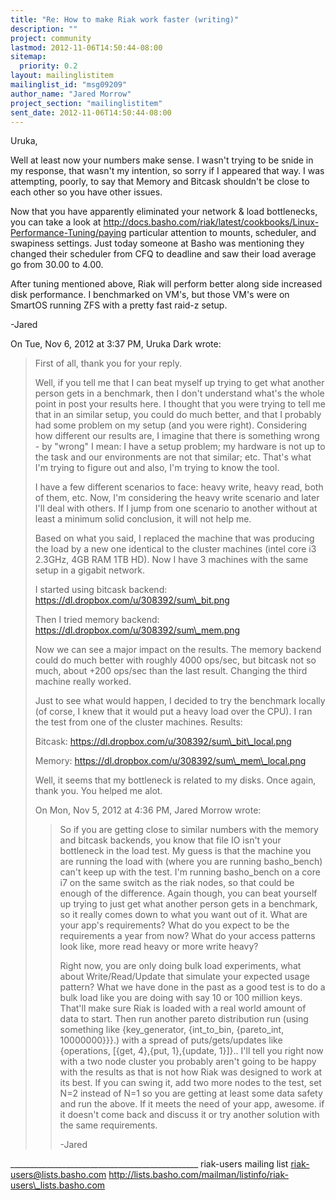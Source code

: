 ```yaml
---
title: "Re: How to make Riak work faster (writing)"
description: ""
project: community
lastmod: 2012-11-06T14:50:44-08:00
sitemap:
  priority: 0.2
layout: mailinglistitem
mailinglist_id: "msg09209"
author_name: "Jared Morrow"
project_section: "mailinglistitem"
sent_date: 2012-11-06T14:50:44-08:00
---
```



Uruka,

Well at least now your numbers make sense. I wasn't trying to be snide in
my response, that wasn't my intention, so sorry if I appeared that way. I
was attempting, poorly, to say that Memory and Bitcask shouldn't be close
to each other so you have other issues.

Now that you have apparently eliminated your network & load bottlenecks,
you can take a look at
http://docs.basho.com/riak/latest/cookbooks/Linux-Performance-Tuning/paying
particular attention to mounts, scheduler, and swapiness settings.
 Just today someone at Basho was mentioning they changed their scheduler
from CFQ to deadline and saw their load average go from 30.00 to 4.00.

After tuning mentioned above, Riak will perform better along side increased
disk performance. I benchmarked on VM's, but those VM's were on SmartOS
running ZFS with a pretty fast raid-z setup.

-Jared

On Tue, Nov 6, 2012 at 3:37 PM, Uruka Dark  wrote:

> First of all, thank you for your reply.
>
> Well, if you tell me that I can beat myself up trying to get what another
> person gets in a benchmark, then I don't understand what's the whole point
> in post your results here. I thought that you were trying to tell me that
> in an similar setup, you could do much better, and that I probably had some
> problem on my setup (and you were right). Considering how different our
> results are, I imagine that there is something wrong - by "wrong" I mean: I
> have a setup problem; my hardware is not up to the task and our
> environments are not that similar; etc. That's what I'm trying to figure
> out and also, I'm trying to know the tool.
>
> I have a few different scenarios to face: heavy write, heavy read, both of
> them, etc. Now, I'm considering the heavy write scenario and later I'll
> deal with others. If I jump from one scenario to another without at least a
> minimum solid conclusion, it will not help me.
>
> Based on what you said, I replaced the machine that was producing the load
> by a new one identical to the cluster machines (intel core i3 2.3GHz, 4GB
> RAM 1TB HD). Now I have 3 machines with the same setup in a gigabit network.
>
> I started using bitcask backend:
> https://dl.dropbox.com/u/308392/sum\_bit.png
>
> Then I tried memory backend:
> https://dl.dropbox.com/u/308392/sum\_mem.png
>
> Now we can see a major impact on the results. The memory backend could do
> much better with roughly 4000 ops/sec, but bitcask not so much, about +200
> ops/sec than the last result. Changing the third machine really worked.
>
> Just to see what would happen, I decided to try the benchmark locally (of
> corse, I knew that it would put a heavy load over the CPU). I ran the test
> from one of the cluster machines.
> Results:
>
> Bitcask:
> https://dl.dropbox.com/u/308392/sum\_bit\_local.png
>
> Memory:
> https://dl.dropbox.com/u/308392/sum\_mem\_local.png
>
> Well, it seems that my bottleneck is related to my disks.
> Once again, thank you.
> You helped me alot.
>
>
> On Mon, Nov 5, 2012 at 4:36 PM, Jared Morrow  wrote:
>
>> So if you are getting close to similar numbers with the memory and
>> bitcask backends, you know that file IO isn't your bottleneck in the load
>> test. My guess is that the machine you are running the load with (where you
>> are running basho\_bench) can't keep up with the test. I'm running
>> basho\_bench on a core i7 on the same switch as the riak nodes, so that
>> could be enough of the difference. Again though, you can beat yourself up
>> trying to just get what another person gets in a benchmark, so it really
>> comes down to what you want out of it. What are your app's requirements?
>> What do you expect to be the requirements a year from now? What do your
>> access patterns look like, more read heavy or more write heavy?
>>
>> Right now, you are only doing bulk load experiments, what about
>> Write/Read/Update that simulate your expected usage pattern? What we have
>> done in the past as a good test is to do a bulk load like you are doing
>> with say 10 or 100 million keys. That'll make sure Riak is loaded with a
>> real world amount of data to start. Then run another pareto distribution
>> run (using something like {key\_generator, {int\_to\_bin, {pareto\_int,
>> 10000000}}}.) with a spread of puts/gets/updates like {operations,
>> [{get, 4},{put, 1},{update, 1}]}.. I'll tell you right now with a two
>> node cluster you probably aren't going to be happy with the results as that
>> is not how Riak was designed to work at its best. If you can swing it, add
>> two more nodes to the test, set N=2 instead of N=1 so you are getting at
>> least some data safety and run the above. If it meets the need of your app,
>> awesome. if it doesn't come back and discuss it or try another solution
>> with the same requirements.
>>
>> -Jared
>>
>>
>> 
>
>
>
\_\_\_\_\_\_\_\_\_\_\_\_\_\_\_\_\_\_\_\_\_\_\_\_\_\_\_\_\_\_\_\_\_\_\_\_\_\_\_\_\_\_\_\_\_\_\_
riak-users mailing list
riak-users@lists.basho.com
http://lists.basho.com/mailman/listinfo/riak-users\_lists.basho.com

